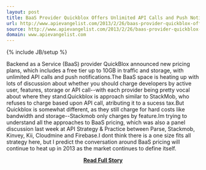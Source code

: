 ```yaml
---
layout: post
title: BaaS Provider Quickblox Offers Unlimited API Calls and Push Notifications
url: http://www.apievangelist.com/2013/2/26/baas-provider-quickblox-offers-unlimited-api-calls-and-push-notifications/
source: http://www.apievangelist.com/2013/2/26/baas-provider-quickblox-offers-unlimited-api-calls-and-push-notifications/
domain: www.apievangelist.com
---
```

{% include JB/setup %}<p>Backend as a Service (BaaS) provider QuickBlox announced new pricing plans, which includes a free tier up to 10GB in traffic and storage, with unlimited API calls and push notifications.The BaaS space is heating up with lots of discussion about whether you should charge developers by active user, features, storage or API call--with each provider being pretty vocal about where they stand.Quickblox is approach similar to StackMob, who refuses to charge based upon API call, atributing it to a sucess tax.But Quickblox is somewhat different, as they still charge for hard costs like bandwidth and storage--Stackmob only charges by feature.Im trying to understand all the approaches to BaaS pricing, which was also a panel discussion last week at API Strategy &amp; Practice between Parse, Stackmob, Kinvey, Kii, Cloudmine and Firebase.I dont think there is a one size fits all strategy here, but I predict the conversation around BaaS pricing will continue to heat up in 2013 as the market continues to define itself.</p>
<center><p><a href="http://www.apievangelist.com/2013/2/26/baas-provider-quickblox-offers-unlimited-api-calls-and-push-notifications/" style='padding:25px; font-sze:18px; font-weight: bold;'>Read Full Story</a></p></center>
